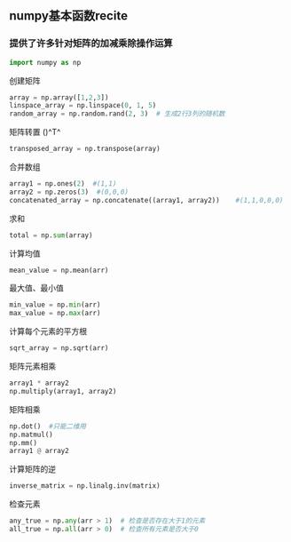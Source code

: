 ## numpy基本函数recite

###  提供了许多针对矩阵的加减乘除操作运算

```python
import numpy as np
```

创建矩阵

```python
array = np.array([1,2,3])
linspace_array = np.linspace(0, 1, 5)
random_array = np.random.rand(2, 3)  # 生成2行3列的随机数
```

矩阵转置	()^T^

```python
transposed_array = np.transpose(array)
```

合并数组

```python
array1 = np.ones(2)  #(1,1)
array2 = np.zeros(3)  #(0,0,0)
concatenated_array = np.concatenate((array1, array2))    #(1,1,0,0,0)
```

求和

```python
total = np.sum(array)
```

计算均值

```python
mean_value = np.mean(arr)
```

最大值、最小值

```python
min_value = np.min(arr)  
max_value = np.max(arr) 
```

计算每个元素的平方根

```python
sqrt_array = np.sqrt(arr)  
```

矩阵元素相乘

```python
array1 * array2
np.multiply(array1, array2)
```

矩阵相乘

```python
np.dot()  #只能二维用
np.matmul()
np.mm()
array1 @ array2
```

计算矩阵的逆

```python
inverse_matrix = np.linalg.inv(matrix)  
```

检查元素

```python
any_true = np.any(arr > 1)  # 检查是否存在大于1的元素
all_true = np.all(arr > 0)  # 检查所有元素是否大于0
```

